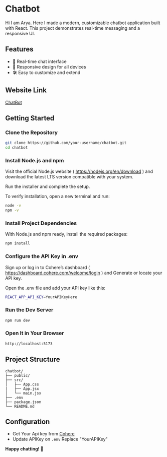 # Chatbot

Hi I am Arya. Here I made a modern, customizable chatbot application built with React. This project demonstrates real-time messaging and a responsive UI.


## Features

- 💬 Real-time chat interface
- 📱 Responsive design for all devices
- 🛠️ Easy to customize and extend


## Website Link

[ChatBot](https://personal-bot.netlify.app/)


## Getting Started

### Clone the Repository

```bash
git clone https://github.com/your-username/chatbot.git
cd chatbot
```

### Install Node.js and npm

Visit the official Node.js website ( https://nodejs.org/en/download ) and download the latest LTS version compatible with your system.

Run the installer and complete the setup.

To verify installation, open a new terminal and run:

```bash
node -v
npm -v
```

### Install Project Dependencies

With Node.js and npm ready, install the required packages:

```bash
npm install
```

### Configure the API Key in .env

Sign up or log in to Cohere’s dashboard ( https://dashboard.cohere.com/welcome/login ) and Generate or locate your API key.

Open the .env file and add your API key like this:

```bash
REACT_APP_API_KEY=YourAPIKeyHere
```

### Run the Dev Server

```bash
npm run dev
```

### Open It in Your Browser

```bash
http://localhost:5173
```

## Project Structure

```
chatbot/
├── public/
├── src/
│   ├── App.css
|   ├── App.jsx
│   └── main.jsx
├── .env
├── package.json
└── README.md
```


## Configuration

- Get Your Api key from [Cohere](https://dashboard.cohere.com/api-keys)
- Update APIKey on `.env` Replace "YourAPIKey"





**Happy chatting! 🚀**
